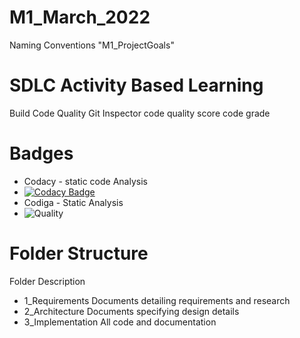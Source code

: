 # M1_March_2022
Naming Conventions "M1_ProjectGoals"

# SDLC Activity Based Learning
Build	Code Quality	Git Inspector	code quality score	code grade



# Badges
* Codacy - static code Analysis
* [![Codacy Badge](https://app.codacy.com/project/badge/Grade/77005bfa50244f4090b3297ad8e0da7d)](https://www.codacy.com/gh/piyushrbobade/M1_March_2022/dashboard?utm_source=github.com&amp;utm_medium=referral&amp;utm_content=piyushrbobade/M1_March_2022&amp;utm_campaign=Badge_Grade)
* Codiga - Static Analysis
* ![Quality](https://api.codiga.io/project/32409/score/svg)

# Folder Structure
Folder	Description
* 1_Requirements	Documents detailing requirements and research
* 2_Architecture	Documents specifying design details
* 3_Implementation	All code and documentation
